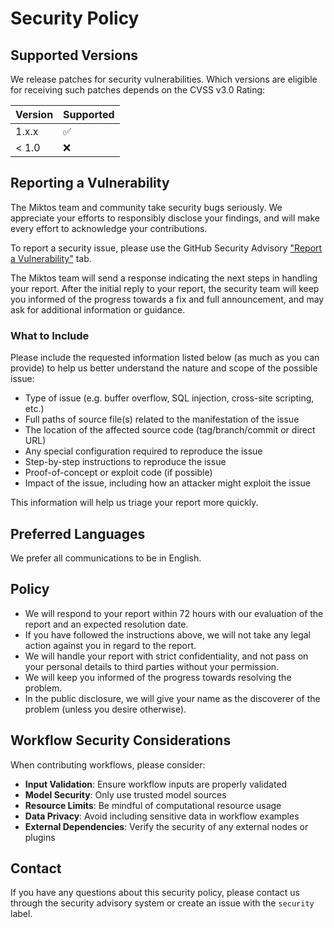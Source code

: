# Security Policy

## Supported Versions

We release patches for security vulnerabilities. Which versions are eligible for receiving such patches depends on the CVSS v3.0 Rating:

| Version | Supported          |
| ------- | ------------------ |
| 1.x.x   | :white_check_mark: |
| < 1.0   | :x:                |

## Reporting a Vulnerability

The Miktos team and community take security bugs seriously. We appreciate your efforts to responsibly disclose your findings, and will make every effort to acknowledge your contributions.

To report a security issue, please use the GitHub Security Advisory ["Report a Vulnerability"](https://github.com/Miktos-Universe/miktos-workflows/security/advisories/new) tab.

The Miktos team will send a response indicating the next steps in handling your report. After the initial reply to your report, the security team will keep you informed of the progress towards a fix and full announcement, and may ask for additional information or guidance.

### What to Include

Please include the requested information listed below (as much as you can provide) to help us better understand the nature and scope of the possible issue:

- Type of issue (e.g. buffer overflow, SQL injection, cross-site scripting, etc.)
- Full paths of source file(s) related to the manifestation of the issue
- The location of the affected source code (tag/branch/commit or direct URL)
- Any special configuration required to reproduce the issue
- Step-by-step instructions to reproduce the issue
- Proof-of-concept or exploit code (if possible)
- Impact of the issue, including how an attacker might exploit the issue

This information will help us triage your report more quickly.

## Preferred Languages

We prefer all communications to be in English.

## Policy

- We will respond to your report within 72 hours with our evaluation of the report and an expected resolution date.
- If you have followed the instructions above, we will not take any legal action against you in regard to the report.
- We will handle your report with strict confidentiality, and not pass on your personal details to third parties without your permission.
- We will keep you informed of the progress towards resolving the problem.
- In the public disclosure, we will give your name as the discoverer of the problem (unless you desire otherwise).

## Workflow Security Considerations

When contributing workflows, please consider:

- **Input Validation**: Ensure workflow inputs are properly validated
- **Model Security**: Only use trusted model sources
- **Resource Limits**: Be mindful of computational resource usage
- **Data Privacy**: Avoid including sensitive data in workflow examples
- **External Dependencies**: Verify the security of any external nodes or plugins

## Contact

If you have any questions about this security policy, please contact us through the security advisory system or create an issue with the `security` label.
